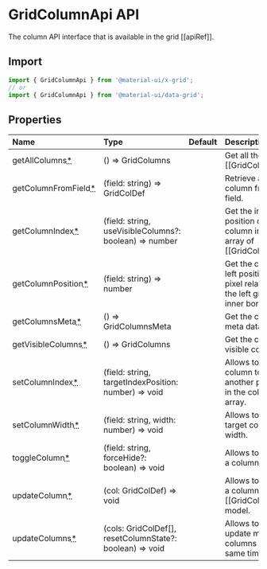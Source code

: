 # GridColumnApi API

<p class="description">The column API interface that is available in the grid [[apiRef]].</p>

## Import

```js
import { GridColumnApi } from '@material-ui/x-grid';
// or
import { GridColumnApi } from '@material-ui/data-grid';
```

## Properties


| Name | Type | Default | Description |
|:-----|:-----|:--------|:------------|
| <span class="prop-name required">getAllColumns<abbr title="required">*</abbr></span> | <span class="prop-type">() =&gt; GridColumns</span> |  | Get all the [[GridColumns]]. |
| <span class="prop-name required">getColumnFromField<abbr title="required">*</abbr></span> | <span class="prop-type">(field: string) =&gt; GridColDef</span> |  | Retrieve a column from its field. |
| <span class="prop-name required">getColumnIndex<abbr title="required">*</abbr></span> | <span class="prop-type">(field: string, useVisibleColumns?: boolean) =&gt; number</span> |  | Get the index position of the column in the array of [[GridColDef]]. |
| <span class="prop-name required">getColumnPosition<abbr title="required">*</abbr></span> | <span class="prop-type">(field: string) =&gt; number</span> |  | Get the column left position in pixel relative to the left grid inner border. |
| <span class="prop-name required">getColumnsMeta<abbr title="required">*</abbr></span> | <span class="prop-type">() =&gt; GridColumnsMeta</span> |  | Get the columns meta data. |
| <span class="prop-name required">getVisibleColumns<abbr title="required">*</abbr></span> | <span class="prop-type">() =&gt; GridColumns</span> |  | Get the currently visible columns. |
| <span class="prop-name required">setColumnIndex<abbr title="required">*</abbr></span> | <span class="prop-type">(field: string, targetIndexPosition: number) =&gt; void</span> |  | Allows to move a column to another position in the column array. |
| <span class="prop-name required">setColumnWidth<abbr title="required">*</abbr></span> | <span class="prop-type">(field: string, width: number) =&gt; void</span> |  | Allows to set target column width. |
| <span class="prop-name required">toggleColumn<abbr title="required">*</abbr></span> | <span class="prop-type">(field: string, forceHide?: boolean) =&gt; void</span> |  | Allows to toggle a column. |
| <span class="prop-name required">updateColumn<abbr title="required">*</abbr></span> | <span class="prop-type">(col: GridColDef) =&gt; void</span> |  | Allows to update a column [[GridColDef]] model. |
| <span class="prop-name required">updateColumns<abbr title="required">*</abbr></span> | <span class="prop-type">(cols: GridColDef[], resetColumnState?: boolean) =&gt; void</span> |  | Allows to batch update multiple columns at the same time. |
